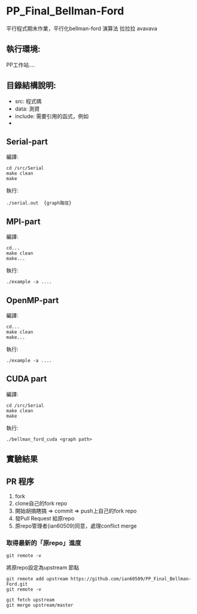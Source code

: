 # PP_Final_Bellman-Ford
平行程式期末作業，平行化bellman-ford 演算法
拉拉拉
avavava
## 執行環境:
PP工作站....


## 目錄結構說明:
* src: 程式碼
* data: 測資
* include: 需要引用的函式，例如
* 

## Serial-part
編譯:
```
cd /src/Serial
make clean
make
```

執行:
```
./serial.out  {graph路徑}
```

## MPI-part
編譯:
```
cd...
make clean
make...
```

執行:
```
./example -a ....
```

## OpenMP-part
編譯:
```
cd...
make clean
make...
```

執行:
```
./example -a ....
```

## CUDA part
編譯:
```
cd /src/Serial
make clean
make
```

執行:
```
./bellman_ford_cuda <graph path>
```
## 實驗結果

## PR 程序
1. fork
2. clone自己的fork repo
3. 開始胡搞瞎搞 => commit => push上自己的fork repo
4. 發Pull Request 給原repo
5. 原repo管理者(ian60509)同意，處理conflict merge

### 取得最新的「原repo」進度
```
git remote -v
```

將原repo設定為upstream 節點
```
git remote add upstream https://github.com/ian60509/PP_Final_Bellman-Ford.git
git remote -v
```

```
git fetch upstream
git merge upstream/master

```

